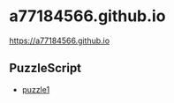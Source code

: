 # a77184566.github.io

<https://a77184566.github.io>

## PuzzleScript

<!-- [puzzle0](puzzle0/puzzle0.html) -->
* [puzzle1](puzzle1/puzzle1.html)

